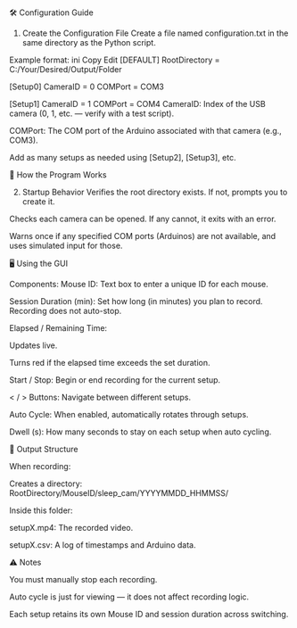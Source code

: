🛠️ Configuration Guide

1. Create the Configuration File
Create a file named configuration.txt in the same directory as the Python script.

Example format:
ini
Copy
Edit
[DEFAULT]
RootDirectory = C:/Your/Desired/Output/Folder

[Setup0]
CameraID = 0
COMPort = COM3

[Setup1]
CameraID = 1
COMPort = COM4
CameraID: Index of the USB camera (0, 1, etc. — verify with a test script).

COMPort: The COM port of the Arduino associated with that camera (e.g., COM3).

Add as many setups as needed using [Setup2], [Setup3], etc.

🧪 How the Program Works

2. Startup Behavior
Verifies the root directory exists. If not, prompts you to create it.

Checks each camera can be opened. If any cannot, it exits with an error.

Warns once if any specified COM ports (Arduinos) are not available, and uses simulated input for those.

🖥️ Using the GUI

Components:
Mouse ID: Text box to enter a unique ID for each mouse.

Session Duration (min): Set how long (in minutes) you plan to record. Recording does not auto-stop.

Elapsed / Remaining Time:

Updates live.

Turns red if the elapsed time exceeds the set duration.

Start / Stop: Begin or end recording for the current setup.

< / > Buttons: Navigate between different setups.

Auto Cycle: When enabled, automatically rotates through setups.

Dwell (s): How many seconds to stay on each setup when auto cycling.

📁 Output Structure

When recording:

Creates a directory:
RootDirectory/MouseID/sleep_cam/YYYYMMDD_HHMMSS/

Inside this folder:

setupX.mp4: The recorded video.

setupX.csv: A log of timestamps and Arduino data.

⚠️ Notes

You must manually stop each recording.

Auto cycle is just for viewing — it does not affect recording logic.

Each setup retains its own Mouse ID and session duration across switching.
